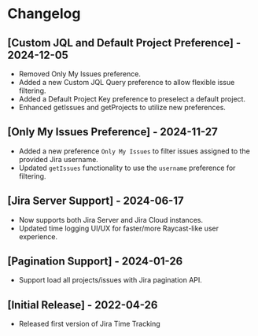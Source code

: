 # Changelog

## [Custom JQL and Default Project Preference] - 2024-12-05

- Removed Only My Issues preference.
- Added a new Custom JQL Query preference to allow flexible issue filtering.
- Added a Default Project Key preference to preselect a default project.
- Enhanced getIssues and getProjects to utilize new preferences.

## [Only My Issues Preference] - 2024-11-27

- Added a new preference `Only My Issues` to filter issues assigned to the provided Jira username.
- Updated `getIssues` functionality to use the `username` preference for filtering.

## [Jira Server Support] - 2024-06-17

- Now supports both Jira Server and Jira Cloud instances.
- Updated time logging UI/UX for faster/more Raycast-like user experience.

## [Pagination Support] - 2024-01-26

- Support load all projects/issues with Jira pagination API.

## [Initial Release] - 2022-04-26

- Released first version of Jira Time Tracking
